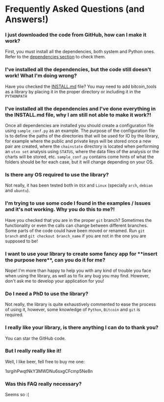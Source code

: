 # Frequently Asked Questions (and Answers!)

### I just downloaded the code from GitHub, how can I make it work?

First, you must install all the dependencies, both system and Python ones. Refer to the [dependencies section](DEPENDENCIES.md) to check them.

### I've installed all the dependencies, but the code still doesn't work! What I'm doing wrong?

Have you checked the [INSTALL.md](INSTALL.md) file? You may need to add bitcoin_tools as a library by placing it in the proper directory or including it in the `PYTHONPATH`

### I've installed all the dependencies and I've done everything in the INSTALL.md file, why I am still not able to make it work?!

Once all dependencies are installed you should create a configuration file using `sample_conf.py` as an example. The purpose
of the configuration file is to define the paths of the directories that will be used for IO by the library, for example
where the public and private keys will be stored once a new pair are created, where the `chainstate` directory is located
when performing an `utxo set` analysis using `STATUS`, where the data files of the analysis or the charts will be stored,
etc. `sample_conf.py` contains come hints of what the folders should be for each case, but it will change depending on your OS.

### Is there any OS required to use the library?

Not really, it has been tested both in `OSX` and `Linux` (specially `arch`, `debian` and `ubuntu`).


### I'm trying to use some code I found in the examples / Issues and it's not working. Why you do this to me?!

Have you checked that you are in the proper `git` branch? Sometimes the functionality or even the calls can change between
different branches. Some parts of the code could have been moved or renamed. Run `git branch` and `git checkout branch_name`
if you are not in the one you are supposed to be!

### I want to use your library to create some fancy app for \*\*insert the purpose here\*\*, can you do it for me?

Nope! I'm more than happy to help you with any kind of trouble you face when using the library, as well as to fix any
bug you may find. However, don't ask me to develop your application for you!

### Do I need a PhD to use the library?

Not really, the library is quite exhaustively commented to ease the process of using it, however, some knowledge of `Python`,
`Bitcoin` and `git` is required.

### I really like your library, is there anything I can do to thank you?

You can star the GitHub code.

### But I really really like it!

Well, I like beer, fell free to buy me one:

1srgihPwqtNkY3MWDNu6sxgCFcmp5Ne8n

### Was this FAQ really necessary?

Seems so :(

